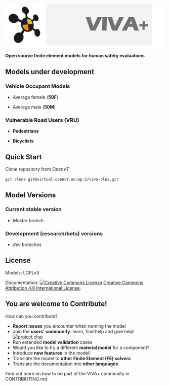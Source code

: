 
![viva-plus-logo](images/VIVA-plus-logo.png)

**Open source finite element models for human safety evaluations**

## **Models under development**

### Vehicle Occupant Models

- Average female (**50F**)

- Average male (**50M**)

### Vulnerable Road Users (VRU)

- **Pedestrians**

- **Bicyclists**


## **Quick Start**

Clone repository from *OpenVT*

`git clone git@virtual.openvt.eu:wp-2/viva-plus.git`



## **Model Versions**

### Current stable version

- *Master branch*

### Development (research/beta) versions

- *dev branches*

## **License**

Models: LGPLv3

Documentation: <a rel="license" href="http://creativecommons.org/licenses/by/4.0/"><img alt="Creative Commons License" style="border-width:0" src="https://i.creativecommons.org/l/by/4.0/80x15.png" /></a> <a rel="license" href="http://creativecommons.org/licenses/by/4.0/">Creative Commons Attribution 4.0 International License</a>.

## **You are welcome to Contribute!**

How can you contribute?

-  **Report issues** you encounter when running the model
- Join the **users' community**: learn, find help and give help! [![project chat](https://img.shields.io/badge/zulip-join_chat-brightgreen.svg)](https://vivaplus.zulipchat.com)
- Run extended **model validation** cases
- Would you like to try a different **material model** for a component?
- Introduce **new features** in the model!
- Translate the model to **other Finite Element (FE) solvers**
- Translate the documentation into **other languages**

Find out more on how to be part of the VIVA+ community in CONTRIBUTING.md
